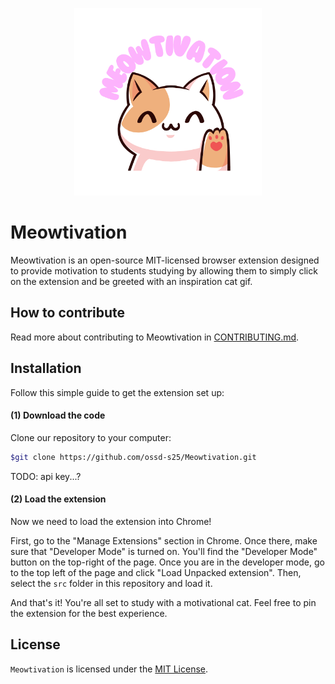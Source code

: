 <p align="center">
    <img src="https://github.com/ossd-s25/Meowtivation/blob/0ea65752832ec344e9069951768c7e87f5543c5c/logos/Meowtivation.png" width="300px">
</p>

# Meowtivation

Meowtivation is an open-source MIT-licensed browser extension designed to provide motivation to students studying by allowing them to simply click on the extension and be greeted with an inspiration cat gif.

## How to contribute

Read more about contributing to Meowtivation in [CONTRIBUTING.md](https://github.com/ossd-s25/Meowtivation/CONTRIBUTING.md).

## Installation

Follow this simple guide to get the extension set up:

#### (1) Download the code

Clone our repository to your computer:
```bash
$git clone https://github.com/ossd-s25/Meowtivation.git
```

TODO: api key...?

#### (2) Load the extension

Now we need to load the extension into Chrome!

First, go to the "Manage Extensions" section in Chrome. Once there, make sure that "Developer Mode" is turned on. You'll
find the "Developer Mode" button on the top-right of the page. Once you are in the developer mode, go to the top left of
the page and click "Load Unpacked extension". Then, select the `src` folder in this repository and load it.

And that's it! You're all set to study with a motivational cat. Feel free to pin the extension for the best experience.


## License

`Meowtivation` is licensed under the [MIT License](/LICENSE).
